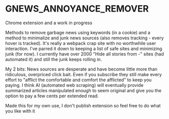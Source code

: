 # GNEWS_ANNOYANCE_REMOVER

Chrome extension and a work in progress

Methods to remove garbage news using keywords (in a cookie) and a method to minimalize and junk news sources (also removes tracking - every hover is tracked).  It's really a webpack crap site with no worthwhile user interaction.  I've parred it down to keeping a list of safe sites and minimizing junk (for now).  I currently have over 2000 "Hide all stories from -" sites (had automated it) and still the junk keeps rolling in.

My 2 bits: News sources are desperate and have become little more than ridiculous, overpriced click bait.  Even if you subscribe they still make every effort to "afflict the comfortable and comfort the afflicted" to keep you paying.  I think AI (automated web scraping) will eventually provide summarized articles manipulated enough to seem original and give you the option to pay a few cents per extended read.

Made this for my own use, I don't publish extension so feel free to do what you like with it
